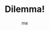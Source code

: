 ---
title      : "Dilemma!"
author     : me
link       : https://medium.com/thinking-is-hard/dilemma-d73bd4ec0d4e?source=friends_link&sk=85ab3a918266105ce3378b3f10532d17
one_liner  : "The 2nd ever prisoner’s dilemma tournament that happens entirely on Facebook."
image			 : 
piles			 : ['game-theory']
redirect 	 : true
---